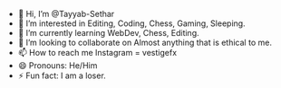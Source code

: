 - 👋 Hi, I’m @Tayyab-Sethar
- 👀 I’m interested in Editing, Coding, Chess, Gaming, Sleeping.
- 🌱 I’m currently learning WebDev, Chess, Editing.
- 💞️ I’m looking to collaborate on Almost anything that is ethical to me.
- 📫 How to reach me Instagram = vestigefx
- 😄 Pronouns: He/Him
- ⚡ Fun fact: I am a loser.

<!---
Tayyab-Sethar/Tayyab-Sethar is a ✨ special ✨ repository because its `README.md` (this file) appears on your GitHub profile.
You can click the Preview link to take a look at your changes.
--->

